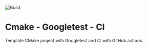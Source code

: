 ![Build](https://github.com/gmargari/cmake-gtest-ci/workflows/Build/badge.svg)

# Cmake - Googletest - CI

Template CMake project with Googletest and CI with GitHub actions.
